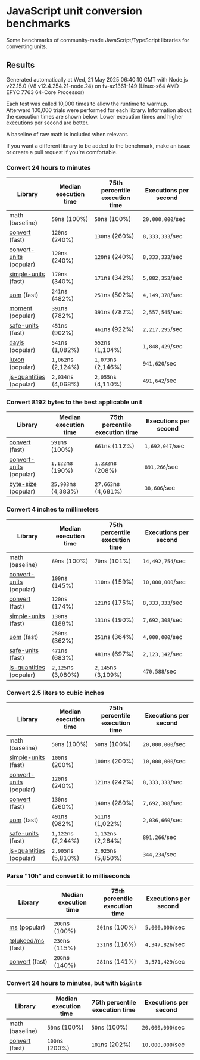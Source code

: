 # JavaScript unit conversion benchmarks

Some benchmarks of community-made JavaScript/TypeScript libraries for converting units.

## Results

<!-- beginblock(results) -->

Generated automatically at Wed, 21 May 2025 06:40:10 GMT with Node.js v22.15.0 (V8 v12.4.254.21-node.24) on fv-az1361-149 (Linux-x64 AMD EPYC 7763 64-Core Processor)

Each test was called 10,000 times to allow the runtime to warmup.
Afterward 100,000 trials were performed for each library.
Information about the execution times are shown below.
Lower execution times and higher executions per second are better.

A baseline of raw math is included when relevant.

If you want a different library to be added to the benchmark, make an issue or create a pull request if you're comfortable.

### Convert 24 hours to minutes

| Library                                                            | Median execution time | 75th percentile execution time | Executions per second |
| ------------------------------------------------------------------ | --------------------- | ------------------------------ | --------------------- |
| math (baseline)                                                    | `50`ns (100%)         | `50`ns (100%)                  | `20,000,000`/sec      |
| [convert](https://npmjs.com/package/convert) (fast)                | `120`ns (240%)        | `130`ns (260%)                 | `8,333,333`/sec       |
| [convert-units](https://npmjs.com/package/convert-units) (popular) | `120`ns (240%)        | `120`ns (240%)                 | `8,333,333`/sec       |
| [simple-units](https://npmjs.com/package/simple-units) (fast)      | `170`ns (340%)        | `171`ns (342%)                 | `5,882,353`/sec       |
| [uom](https://npmjs.com/package/uom) (fast)                        | `241`ns (482%)        | `251`ns (502%)                 | `4,149,378`/sec       |
| [moment](https://npmjs.com/package/moment) (popular)               | `391`ns (782%)        | `391`ns (782%)                 | `2,557,545`/sec       |
| [safe-units](https://npmjs.com/package/safe-units) (fast)          | `451`ns (902%)        | `461`ns (922%)                 | `2,217,295`/sec       |
| [dayjs](https://npmjs.com/package/dayjs) (popular)                 | `541`ns (1,082%)      | `552`ns (1,104%)               | `1,848,429`/sec       |
| [luxon](https://npmjs.com/package/luxon) (popular)                 | `1,062`ns (2,124%)    | `1,073`ns (2,146%)             | `941,620`/sec         |
| [js-quantities](https://npmjs.com/package/js-quantities) (popular) | `2,034`ns (4,068%)    | `2,055`ns (4,110%)             | `491,642`/sec         |

### Convert 8192 bytes to the best applicable unit

| Library                                                            | Median execution time | 75th percentile execution time | Executions per second |
| ------------------------------------------------------------------ | --------------------- | ------------------------------ | --------------------- |
| [convert](https://npmjs.com/package/convert) (fast)                | `591`ns (100%)        | `661`ns (112%)                 | `1,692,047`/sec       |
| [convert-units](https://npmjs.com/package/convert-units) (popular) | `1,122`ns (190%)      | `1,232`ns (208%)               | `891,266`/sec         |
| [byte-size](https://npmjs.com/package/byte-size) (popular)         | `25,903`ns (4,383%)   | `27,663`ns (4,681%)            | `38,606`/sec          |

### Convert 4 inches to millimeters

| Library                                                            | Median execution time | 75th percentile execution time | Executions per second |
| ------------------------------------------------------------------ | --------------------- | ------------------------------ | --------------------- |
| math (baseline)                                                    | `69`ns (100%)         | `70`ns (101%)                  | `14,492,754`/sec      |
| [convert-units](https://npmjs.com/package/convert-units) (popular) | `100`ns (145%)        | `110`ns (159%)                 | `10,000,000`/sec      |
| [convert](https://npmjs.com/package/convert) (fast)                | `120`ns (174%)        | `121`ns (175%)                 | `8,333,333`/sec       |
| [simple-units](https://npmjs.com/package/simple-units) (fast)      | `130`ns (188%)        | `131`ns (190%)                 | `7,692,308`/sec       |
| [uom](https://npmjs.com/package/uom) (fast)                        | `250`ns (362%)        | `251`ns (364%)                 | `4,000,000`/sec       |
| [safe-units](https://npmjs.com/package/safe-units) (fast)          | `471`ns (683%)        | `481`ns (697%)                 | `2,123,142`/sec       |
| [js-quantities](https://npmjs.com/package/js-quantities) (popular) | `2,125`ns (3,080%)    | `2,145`ns (3,109%)             | `470,588`/sec         |

### Convert 2.5 liters to cubic inches

| Library                                                            | Median execution time | 75th percentile execution time | Executions per second |
| ------------------------------------------------------------------ | --------------------- | ------------------------------ | --------------------- |
| math (baseline)                                                    | `50`ns (100%)         | `50`ns (100%)                  | `20,000,000`/sec      |
| [simple-units](https://npmjs.com/package/simple-units) (fast)      | `100`ns (200%)        | `100`ns (200%)                 | `10,000,000`/sec      |
| [convert-units](https://npmjs.com/package/convert-units) (popular) | `120`ns (240%)        | `121`ns (242%)                 | `8,333,333`/sec       |
| [convert](https://npmjs.com/package/convert) (fast)                | `130`ns (260%)        | `140`ns (280%)                 | `7,692,308`/sec       |
| [uom](https://npmjs.com/package/uom) (fast)                        | `491`ns (982%)        | `511`ns (1,022%)               | `2,036,660`/sec       |
| [safe-units](https://npmjs.com/package/safe-units) (fast)          | `1,122`ns (2,244%)    | `1,132`ns (2,264%)             | `891,266`/sec         |
| [js-quantities](https://npmjs.com/package/js-quantities) (popular) | `2,905`ns (5,810%)    | `2,925`ns (5,850%)             | `344,234`/sec         |

### Parse "10h" and convert it to milliseconds

| Library                                                   | Median execution time | 75th percentile execution time | Executions per second |
| --------------------------------------------------------- | --------------------- | ------------------------------ | --------------------- |
| [ms](https://npmjs.com/package/ms) (popular)              | `200`ns (100%)        | `201`ns (100%)                 | `5,000,000`/sec       |
| [@lukeed/ms](https://npmjs.com/package/@lukeed/ms) (fast) | `230`ns (115%)        | `231`ns (116%)                 | `4,347,826`/sec       |
| [convert](https://npmjs.com/package/convert) (fast)       | `280`ns (140%)        | `281`ns (141%)                 | `3,571,429`/sec       |

### Convert 24 hours to minutes, but with `bigint`s

| Library                                             | Median execution time | 75th percentile execution time | Executions per second |
| --------------------------------------------------- | --------------------- | ------------------------------ | --------------------- |
| math (baseline)                                     | `50`ns (100%)         | `50`ns (100%)                  | `20,000,000`/sec      |
| [convert](https://npmjs.com/package/convert) (fast) | `100`ns (200%)        | `101`ns (202%)                 | `10,000,000`/sec      |

<!-- endblock(results) -->
